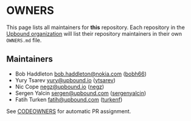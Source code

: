 # OWNERS

This page lists all maintainers for **this** repository. Each repository in the [Upbound
organization](https://github.com/upbound/) will list their repository maintainers in their own
`OWNERS.md` file.

## Maintainers

* Bob Haddleton <bob.haddleton@nokia.com> ([bobh66](https://github.com/bobh66))
* Yury Tsarev <yury@upbound.io> ([ytsarev](https://github.com/ytsarev))
* Nic Cope <negz@upbound.io> ([negz](https://github.com/negz))
* Sergen Yalcin <sergen@upbound.com> ([sergenyalcin](https://github.com/sergenyalcin))
* Fatih Turken <fatih@upbound.com> ([turkenf](https://github.com/turkenf))

See [CODEOWNERS](./CODEOWNERS) for automatic PR assignment.
